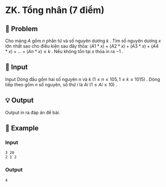 # ZK. Tổng nhân (7 điểm)

## 📖 Problem

Cho mảng
$A$
gồm
$n$
phần tử và số nguyên dương
$k$
. Tìm số nguyên dương
$x$
lớn nhất sao cho điều kiện sau đây thỏa:
$(A1*x) + (A2*x) + (A3*x) + (A4*x) + ... + (An*x) ≤k$
.
Nếu không tồn tại
$x$
thỏa in ra
$- 1$
.


## 🧩 Input

Input
Dòng đầu gồm hai số nguyên
$n$
và
$k$
$(1 ≤n≤ 105, 1 ≤k≤ 1015)$
.
Dòng tiếp theo gồm
$n$
số nguyên, số thứ
$i$
là
$Ai$
$(1 ≤Ai≤ 10)$
.


## 💡 Output

Output
in ra đáp án đề bài.


## 🧠 Example

### Input

```text
3 20
2 1 2
```

### Output

```text
4
```



